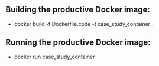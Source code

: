 ## Building the productive Docker image:
- docker build -f Dockerfile.code -t case_study_container .
## Running the productive Docker image:
- docker run case_study_container
